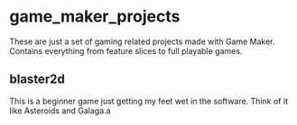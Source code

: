 # game_maker_projects
These are just a set of gaming related projects made with Game Maker. Contains everything from feature slices to full playable games.

## blaster2d
This is a beginner game just getting my feet wet in the software. Think of it like Asteroids and Galaga.a
